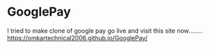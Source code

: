 # GooglePay
I tried to make clone of google pay
go live and visit this site now........
https://omkartechnical2006.github.io/GooglePay/
